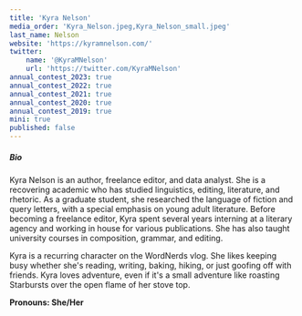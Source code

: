 ```yaml
---
title: 'Kyra Nelson'
media_order: 'Kyra_Nelson.jpeg,Kyra_Nelson_small.jpeg'
last_name: Nelson
website: 'https://kyramnelson.com/'
twitter:
    name: '@KyraMNelson'
    url: 'https://twitter.com/KyraMNelson'
annual_contest_2023: true
annual_contest_2022: true
annual_contest_2021: true
annual_contest_2020: true
annual_contest_2019: true
mini: true
published: false
---
```


##### Bio

Kyra Nelson is an author, freelance editor, and data analyst. She is a recovering academic who has studied linguistics, editing, literature, and rhetoric. As a graduate student, she researched the language of fiction and query letters, with a special emphasis on young adult literature. Before becoming a freelance editor, Kyra spent several years interning at a literary agency and working in house for various publications. She has also taught university courses in composition, grammar, and editing.

Kyra is a recurring character on the WordNerds vlog. She likes keeping busy whether she's reading, writing, baking, hiking, or just goofing off with friends. Kyra loves adventure, even if it's a small adventure like roasting Starbursts over the open flame of her stove top.

**Pronouns: She/Her**

